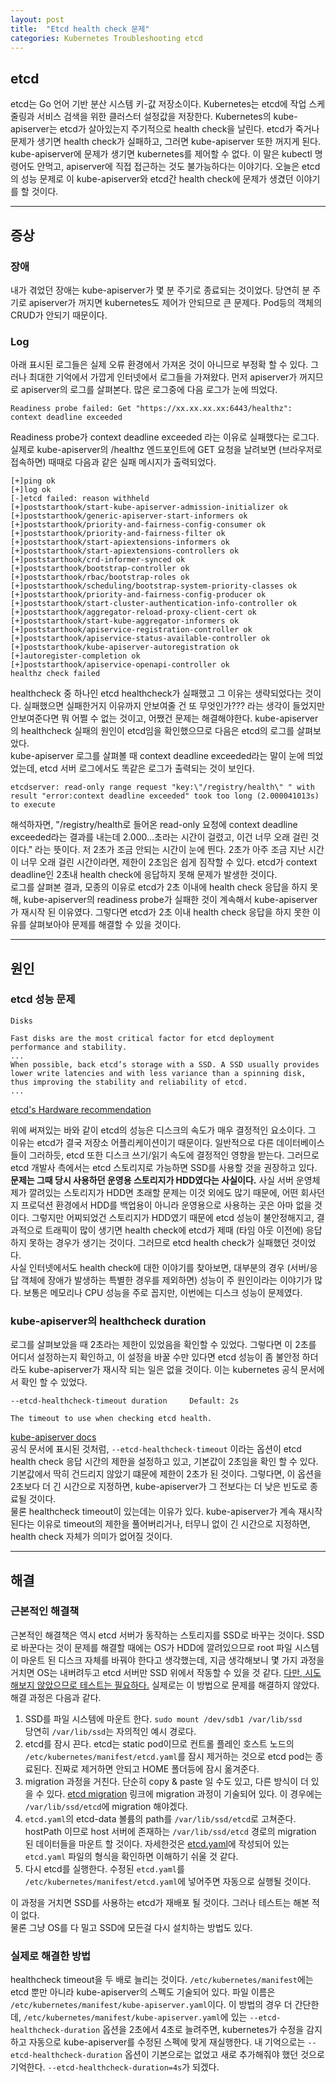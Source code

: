 ```yaml
---
layout: post
title:  "Etcd health check 문제"
categories: Kubernetes Troubleshooting etcd
---
```

## etcd
etcd는 Go 언어 기반 분산 시스템 키-값 저장소이다. Kubernetes는 etcd에 작업 스케줄링과 서비스 검색을 위한 클러스터 설정값을 저장한다.
Kubernetes의 kube-apiserver는 etcd가 살아있는지 주기적으로 health check을 날린다. etcd가 죽거나 문제가 생기면 health check가 실패하고, 그러면 kube-apiserver 또한 꺼지게 된다.
kube-apiserver에 문제가 생기면 kubernetes를 제어할 수 없다. 이 말은 kubectl 명령어도 안먹고, apiserver에 직접 접근하는 것도 불가능하다는 이야기다. 
오늘은 etcd의 성능 문제로 이 kube-apiserver와 etcd간 health check에 문제가 생겼던 이야기를 할 것이다.

---

## 증상
### 장애
내가 겪었던 장애는 kube-apiserver가 몇 분 주기로 종료되는 것이었다. 당연히 분 주기로 apiserver가 꺼지면 kubernetes도 제어가 안되므로 큰 문제다. Pod등의 객체의 CRUD가 안되기 때문이다.
### Log
아래 표시된 로그들은 실제 오류 환경에서 가져온 것이 아니므로 부정확 할 수 있다. 그러나 최대한 기억에서 가깝게 인터넷에서 로그들을 가져왔다.
먼저 apiserver가 꺼지므로 apiserver의 로그를 살펴본다. 많은 로그중에 다음 로그가 눈에 띄었다.
```
Readiness probe failed: Get "https://xx.xx.xx.xx:6443/healthz": context deadline exceeded
```
Readiness probe가 context deadline exceeded 라는 이유로 실패했다는 로그다.  
실제로 kube-apiserver의 /healthz 엔드포인트에 GET 요청을 날려보면 (브라우저로 접속하면) 때때로 다음과 같은 실패 메시지가 출력되었다.
```
[+]ping ok
[+]log ok
[-]etcd failed: reason withheld
[+]poststarthook/start-kube-apiserver-admission-initializer ok
[+]poststarthook/generic-apiserver-start-informers ok
[+]poststarthook/priority-and-fairness-config-consumer ok
[+]poststarthook/priority-and-fairness-filter ok
[+]poststarthook/start-apiextensions-informers ok
[+]poststarthook/start-apiextensions-controllers ok
[+]poststarthook/crd-informer-synced ok
[+]poststarthook/bootstrap-controller ok
[+]poststarthook/rbac/bootstrap-roles ok
[+]poststarthook/scheduling/bootstrap-system-priority-classes ok
[+]poststarthook/priority-and-fairness-config-producer ok
[+]poststarthook/start-cluster-authentication-info-controller ok
[+]poststarthook/aggregator-reload-proxy-client-cert ok
[+]poststarthook/start-kube-aggregator-informers ok
[+]poststarthook/apiservice-registration-controller ok
[+]poststarthook/apiservice-status-available-controller ok
[+]poststarthook/kube-apiserver-autoregistration ok
[+]autoregister-completion ok
[+]poststarthook/apiservice-openapi-controller ok
healthz check failed
```
healthcheck 중 하나인 etcd healthcheck가 실패했고 그 이유는 생략되었다는 것이다. 실패했으면 실패한거지 이유까지 안보여줄 건 또 무엇인가??? 라는 생각이 들었지만 안보여준다면 뭐 어쩔 수 없는 것이고, 어쨌건 문제는 해결해야한다. kube-apiserver의 healthcheck 실패의 원인이 etcd임을 확인했으므로 다음은 etcd의 로그를 살펴보았다.  
kube-apiserver 로그를 살펴볼 때 context deadline exceeded라는 말이 눈에 띄었었는데, etcd 서버 로그에서도 똑같은 로그가 출력되는 것이 보인다.
```
etcdserver: read-only range request "key:\"/registry/health\" " with result "error:context deadline exceeded" took too long (2.000041013s) to execute
```
해석하자면, "/registry/health로 들어온 read-only 요청에 context deadline exceeded라는 결과를 내는데 2.000...초라는 시간이 걸렸고, 이건 너무 오래 걸린 것이다." 라는 뜻이다. 저 2초가 조금 안되는 시간이 눈에 띈다. 2초가 아주 조금 지난 시간이 너무 오래 걸린 시간이라면, 제한이 2초임은 쉽게 짐작할 수 있다. etcd가 context deadline인 2초내 health check에 응답하지 못해 문제가 발생한 것이다.  
로그를 살펴본 결과, 모종의 이유로 etcd가 2초 이내에 health check 응답을 하지 못해, kube-apiserver의 readiness probe가 실패한 것이 계속해서 kube-apiserver가 재시작 된 이유였다. 그렇다면 etcd가 2초 이내 health check 응답을 하지 못한 이유를 살펴보아야 문제를 해결할 수 있을 것이다.

---

## 원인
### etcd 성능 문제
```
Disks

Fast disks are the most critical factor for etcd deployment performance and stability.
...
When possible, back etcd’s storage with a SSD. A SSD usually provides lower write latencies and with less variance than a spinning disk, thus improving the stability and reliability of etcd.
...
```
[etcd's Hardware recommendation](https://etcd.io/docs/v3.3/op-guide/hardware/#disks)

위에 써져있는 바와 같이 etcd의 성능은 디스크의 속도가 매우 결정적인 요소이다. 그 이유는 etcd가 결국 저장소 어플리케이션이기 때문이다. 일반적으로 다른 데이터베이스들이 그러하듯, etcd 또한 디스크 쓰기/읽기 속도에 결정적인 영향을 받는다. 그러므로 etcd 개발사 측에서는 etcd 스토리지로 가능하면 SSD를 사용할 것을 권장하고 있다.  
<b>문제는 그때 당시 사용하던 운영용 스토리지가 HDD였다는 사실이다.</b> 사실 서버 운영체제가 깔려있는 스토리지가 HDD면 초래할 문제는 이것 외에도 많기 때문에, 어떤 회사던지 프로덕션 환경에서 HDD를 백업용이 아니라 운영용으로 사용하는 곳은 아마 없을 것이다. 그렇지만 어찌되었건 스토리지가 HDD였기 때문에 etcd 성능이 불안정해지고, 결과적으로 트래픽이 많이 생기면 health check에 etcd가 제때 (타임 아웃 이전에) 응답하지 못하는 경우가 생기는 것이다. 그러므로 etcd health check가 실패했던 것이었다.  
사실 인터넷에서도 health check에 대한 이야기를 찾아보면, 대부분의 경우 (서버/응답 객체에 장애가 발생하는 특별한 경우를 제외하면) 성능이 주 원인이라는 이야기가 많다. 보통은 메모리나 CPU 성능을 주로 꼽지만, 이번에는 디스크 성능이 문제였다.

### kube-apiserver의 healthcheck duration
로그를 살펴보았을 때 2초라는 제한이 있었음을 확인할 수 있었다. 그렇다면 이 2초를 어디서 설정하는지 확인하고, 이 설정을 바꿀 수만 있다면 etcd 성능이 좀 불안정 하더라도 kube-apiserver가 재시작 되는 일은 없을 것이다. 이는 kubernetes 공식 문서에서 확인 할 수 있었다.
```
--etcd-healthcheck-timeout duration     Default: 2s

The timeout to use when checking etcd health.
```
[kube-apiserver docs](https://kubernetes.io/docs/reference/command-line-tools-reference/kube-apiserver/#options)  
공식 문서에 표시된 것처럼, `--etcd-healthcheck-timeout` 이라는 옵션이 etcd health check 응답 시간의 제한을 설정하고 있고, 기본값이 2초임을 확인 할 수 있다. 기본값에서 딱히 건드리지 않았기 떄문에 제한이 2초가 된 것이다. 그렇다면, 이 옵션을 2초보다 더 긴 시간으로 지정하면, kube-apiserver가 그 전보다는 더 낮은 빈도로 종료될 것이다.  
물론 healthcheck timeout이 있는데는 이유가 있다. kube-apiserver가 계속 재시작 된다는 이유로 timeout의 제한을 풀어버리거나, 터무니 없이 긴 시간으로 지정하면, health check 자체가 의미가 없어질 것이다.

---

## 해결
### 근본적인 해결책
근본적인 해결책은 역시 etcd 서버가 동작하는 스토리지를 SSD로 바꾸는 것이다. SSD로 바꾼다는 것이 문제를 해결할 때에는 OS가 HDD에 깔려있으므로 root 파일 시스템이 마운트 된 디스크 자체를 바꿔야 한다고 생각했는데, 지금 생각해보니 몇 가지 과정을 거치면 OS는 내버려두고 etcd 서버만 SSD 위에서 작동할 수 있을 것 같다. <u>다만, 시도해보지 않았으므로 테스트는 필요하다.</u> 실제로는 이 방법으로 문제를 해결하지 않았다.  
해결 과정은 다음과 같다.  
1. SSD를 파일 시스템에 마운트 한다. `sudo mount /dev/sdb1 /var/lib/ssd`  
당연히 `/var/lib/ssd`는 자의적인 예시 경로다.
2. etcd를 잠시 끈다. etcd는 static pod이므로 컨트롤 플레인 호스트 노드의 `/etc/kubernetes/manifest/etcd.yaml`를 잠시 제거하는 것으로 etcd pod는 종료된다. 진짜로 제거하면 안되고 HOME 폴더등에 잠시 옮겨준다.
3. migration 과정을 거친다. 단순히 copy & paste 일 수도 있고, 다른 방식이 더 있을 수 있다. [etcd migration](https://stackoverflow.com/questions/54342705/in-a-kubernetes-cluster-is-there-a-way-to-migrate-etcd-from-external-to-interna) 링크에 migration 과정이 기술되어 있다. 이 경우에는 `/var/lib/ssd/etcd`에 migration 해야겠다.
4. `etcd.yaml`의 etcd-data 볼륨의 path를 `/var/lib/ssd/etcd`로 고쳐준다. hostPath 이므로 host 서버에 존재하는 `/var/lib/ssd/etcd` 경로의 migration 된 데이터들을 마운트 할 것이다. 자세한것은 [etcd.yaml](https://zetawiki.com/wiki//etc/kubernetes/manifests/etcd.yaml)에 작성되어 있는 `etcd.yaml` 파일의 형식을 확인하면 이해하기 쉬울 것 같다.
5. 다시 etcd를 실행한다. 수정된 `etcd.yaml`를 `/etc/kubernetes/manifest/etcd.yaml`에 넣어주면 자동으로 실행될 것이다.  

이 과정을 거치면 SSD를 사용하는 etcd가 재배포 될 것이다. 그러나 테스트는 해본 적이 없다.  
물론 그냥 OS를 다 밀고 SSD에 모든걸 다시 설치하는 방법도 있다.
### 실제로 해결한 방법
healthcheck timeout을 두 배로 늘리는 것이다. `/etc/kubernetes/manifest`에는 etcd 뿐만 아니라 kube-apiserver의 스펙도 기술되어 있다. 파일 이름은 `/etc/kubernetes/manifest/kube-apiserver.yaml`이다. 이 방법의 경우 더 간단한데, `/etc/kubernetes/manifest/kube-apiserver.yaml`에 있는 `--etcd-healthcheck-duration` 옵션을 2초에서 4초로 늘려주면, kubernetes가 수정을 감지하고 자동으로 kube-apiserver를 수정된 스펙에 맞게 재실행한다. 내 기억으로는 `--etcd-healthcheck-duration` 옵션이 기본으로는 없었고 새로 추가해줘야 했던 것으로 기억한다. `--etcd-healthcheck-duration=4s`가 되겠다.

<!--
소개
 - 어떤 주제인가?

증상
 - 어떤 장애가 일어났는가?
 - 눈에 띄는 로그가 무엇이 있는가?

원인
 - Etcd가 SSD/HDD/Nvme 중에 어디에 설치되어야 하는가?
 - health check가 Etcd io 속도에 어떤 영향을 받나?

해결 방법
 - 드라이브를 바꿀 수 있다면 해결책은 어떤게 있는가?
 - 바꿀 수 없다면 해결책은 어떤게 있는가?
-->